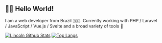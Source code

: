 ## :man_technologist: Hello World!
I am a web developer from Brazil 🇧🇷. Currently working with PHP / Laravel / JavaScript / Vue.js / Svelte and a broad variety of tools :wrench:

[![Lincoln Github Stats](https://github-readme-stats.vercel.app/api?username=lincolnbrito&show_icons=true&count_private=true&include_all_commits=true)](https://github.com/lincolnbrito)
[![Top Langs](https://github-readme-stats.vercel.app/api/top-langs/?username=lincolnbrito&layout=compact)](https://github.com/lincolnbrito)
